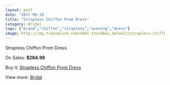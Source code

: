 ```yaml
---
layout: post
date: '2017-09-19'
title: "Strapless Chiffon Prom Dress"
category: Bridal
tags: ["brand","chiffon","strapless","evening","dress"]
image: http://img.transblink.com/4881-thickbox_default/strapless-chiffon-prom-dress.jpg
---
```

Strapless Chiffon Prom Dress

On Sales: **$284.99**
<a href="https://www.transblink.com/en/bridal/1530-strapless-chiffon-prom-dress.html"><amp-img layout="responsive" width="600" height="600" src="//img.transblink.com/4881-thickbox_default/strapless-chiffon-prom-dress.jpg" alt="Strapless Chiffon Prom Dress 0" /></a>
<a href="https://www.transblink.com/en/bridal/1530-strapless-chiffon-prom-dress.html"><amp-img layout="responsive" width="600" height="600" src="//img.transblink.com/4882-thickbox_default/strapless-chiffon-prom-dress.jpg" alt="Strapless Chiffon Prom Dress 1" /></a>

Buy it: [Strapless Chiffon Prom Dress](https://www.transblink.com/en/bridal/1530-strapless-chiffon-prom-dress.html "Strapless Chiffon Prom Dress")

View more: [Bridal](https://www.transblink.com/en/3-bridal "Bridal")